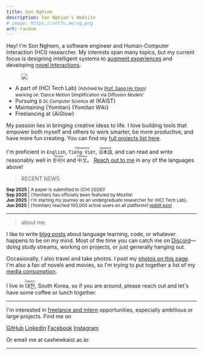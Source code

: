 ```yaml
---
title: Son Nghiem
description: Son Nghiem's Website
# image: https://antfu.me/og.png
art: random
---
```


Hey! I'm <span font-serif>Son Nghiem</span>, a software engineer and Human-Computer Interaction (HCI) researcher. My interests span many topics, but my current focus is designing intelligent systems to <u>augment experiences</u> and developing <u>novel interactions</u>.

<div bg-gray-500 bg-opacity-5 grid="~ cols-1 md:cols-3 gap-5">
  <figure>
    <img src="/son_avatar.webp" rounded shadow important-m0 />
  </figure>

  <div mt-10 col-span-2>

- A part of {HCI Tech Lab} <small>(Advised by [Prof. Sang Ho Yoon](https://sanghoy.com/))</small> <br>
  <small>working on 'Dance Motion Simplification via Diffusion Models'</small> <br>
- Pursuing <small>B.Sc Computer Science</small> at {KAIST}<br>
- Maintaining {Yomitan} {Yomitan Wiki}
- Freelancing at {AiGlow}
</div>

</div>

My passion lies in bringing creative ideas to life. I love building tools that empower both myself and others to work smarter, be more productive, and have more fun creating. You can find my [full projects list here](/projects).

I'm proficient in `English`, <ruby lang="vi">`Tiếng Việt`<rp>(</rp><rt>Vietnamese</rt><rp>)</rp></ruby>, <ruby lang="ja">`日本語`<rp>(</rp><rt>Japanese</rt><rp>)</rp></ruby>, and can read and write reasonably well in <ruby>`한국어`<rp>(</rp><rt>Korean</rt><rp>)</rp></ruby> and <ruby>`中文`<rp>(</rp><rt>Chinese</rt><rp>)</rp></ruby>。 [Reach out to me](#contacts) in any of the languages above!

> <div font-mono>RECENT NEWS</div>

<small><b>Sep 2025</b> | A paper is submitted to {CHI 2026}!</small> <br>
<small><b>Sep 2025</b> | {Yomitan} has officially been featured by <span op75 i-simple-icons-firefox /> Mozilla!</small> <br>
<small><b>Jun 2025</b> | I'm starting my journey as an undergraduate researcher for {HCI Tech Lab}.</small> <br>
<small><b>Jun 2025</b> | {Yomitan} reached 100,000 active users on all platforms! [reddit post](https://www.reddit.com/r/LearnJapanese/comments/1l7fdt7/yomitan_a_popup_dictionary_for_language_learning/)</small> <br>

---

> <div font-mono>about me.</div>

I like to write [blog posts](/posts) about language learning, code, or whatever happens to be on my mind. Most of the time you can catch me on [Discord](https://discord.com/)—doing study streams, working on projects, or just generally hanging out.

Occasionally, I also travel and take photos. I post my [photos on this page](/photos). I'm also a fan of novels and movies, so I'm trying to put together a list of my [media consumption](/media).

I live in <ruby lang="ja">대전<rp>(</rp><rt>Daejeon</rt><rp>)</rp></ruby>, South Korea, so if you are around, please reach out and let's have some coffee or lunch together.

<div flex-auto />

---

I'm interested in <u>freelance and intern</u> opportunities, especially ambitious or large projects.
Find me on

<p id="contacts" flex="~ gap-2 wrap" class="mt--2!">
  <a href="https://github.com/Casheeew" target="_blank"><span op75 i-simple-icons-github /> GitHub</a>
  <a href="https://www.linkedin.com/in/son-nghiem-xuan/" target="_blank"><span op75 i-simple-icons-linkedin /> LinkedIn</a>
  <a href="https://www.facebook.com/tuan.trananh.35380399" target="_blank"><span op75 i-simple-icons-facebook /> Facebook</a>
  <a href="https://www.instagram.com/chjopchjiop/" target="_blank"><span op75 i-simple-icons-instagram /> Instagram</a>
</p>

Or email me at <span font-mono>cashew<span i-carbon-at/>kaist.ac.kr</span>.

<!-- <span op50>(</span> Inactive on <span flex="~ inline gap-2 wrap"><a href="https://elk.zone/m.webtoo.ls/@antfu" target="_blank"><span op75 i-simple-icons-mastodon/> Mastodon</a> <a href="https://x.com/antfu7" target="_blank"><span op75 i-ri-twitter-x-fill /> Twitter</a>
<a href="https://www.zhihu.com/people/antfu" target="_blank"><span op75 i-simple-icons-zhihu /> 知乎</a>
<a href="https://weibo.com/u/7485197193" target="_blank"><span op75 i-simple-icons-sinaweibo /> 微博</a></span> <span op50>)</span> -->

---

<!-- <SponsorButtons /> -->
